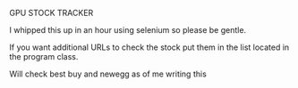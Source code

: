 ﻿GPU STOCK TRACKER

I whipped this up in an hour using selenium so please be gentle. 

If you want additional URLs to check the stock put them in the list located in the program class.

Will check best buy and newegg as of me writing this